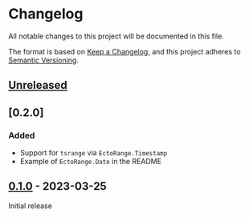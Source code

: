 # Changelog

All notable changes to this project will be documented in this file.

The format is based on [Keep a Changelog](https://keepachangelog.com/en/1.0.0/),
and this project adheres to [Semantic Versioning](https://semver.org/spec/v2.0.0.html).

## [Unreleased]

## [0.2.0]

### Added

- Support for `tsrange` via `EctoRange.Timestamp`
- Example of `EctoRange.Date` in the README

## [0.1.0] - 2023-03-25

Initial release

[unreleased]: https://github.com/davydog187/ecto_range/compare/v0.1.0...HEAD
[0.1.0]: https://github.com/davydog187/ecto_range/releases/tag/v0.1.0
